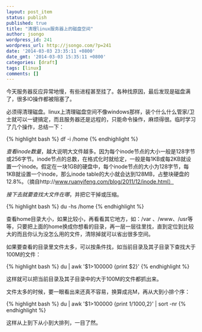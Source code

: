 ```yaml
---
layout: post_item
status: publish
published: true
title: "清理linux服务器上的磁盘空间"
author: jsongo
wordpress_id: 241
wordpress_url: http://jsongo.com/?p=241
date: '2014-03-03 23:35:11 +0800'
date_gmt: '2014-03-03 15:35:11 +0800'
categories: [draft]
tags: [linux]
comments: []
---
```

今天服务器反应异常地慢，有些进程甚至挂了。各种找原因，最后发现是磁盘满了，很多IO操作都被阻塞了。


必须得清理磁盘。linux上清理磁盘空间不像windows那样，装个什么什么管家/卫士就可以一键搞定，而且服务器还是远程的，只能命令操作，麻烦得很。临时学习了几个操作，总结一下：

{% highlight bash %}
df -i  /home
{% endhighlight %}

*查看inode数量*，越大说明大文件越多。因为每个inode节点的大小一般是128字节或256字节。inode节点的总数，在格式化时就给定，一般是每1KB或每2KB就设置一个inode。假定在一块1GB的硬盘中，每个inode节点的大小为128字节，每1KB就设置一个inode，那么inode table的大小就会达到128MB，占整块硬盘的12.8%。（摘自http://www.ruanyifeng.com/blog/2011/12/inode.html）

*接下去就要查找大文件在哪*，并把它干掉或压缩。

{% highlight bash %}
du -hs /home
{% endhighlight %}

查看home目录大小，如果比较小，再看看其它地方，如：/var 、/www、/usr等等，只要把上面的home换成你想看的目录，再一层一层往里找，直到定位到比较大的而且你认为没怎么用的文件，清除掉就可以省出很多空间。

如果要查看的目录里文件太多，可以按条件找，如当前目录及其子目录下查找大于100M的文件：

{% highlight bash %}
du | awk '$1>100000 {print $2}'
{% endhighlight %}

这样就可以把当前目录及其子目录中的大于100M的文件都抓出来。

文件太多的时候，要一眼看出来还真不容易，换算成兆M，再从大到小排个序：

{% highlight bash %}
du | awk '$1>100000 {print $1/1000,$2}' | sort -nr
{% endhighlight %}

这样从上到下从小到大排列，一目了然。

 

